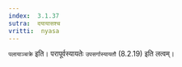 ```yaml
---
index:  3.1.37
sutra:  दयायासश्च
vritti:  nyasa
---
```


`पलायाञ्चक्रे` इति। परापूर्वस्यायतेः `उपसर्गास्यायतौ` (8.2.19) इति लत्वम्।

